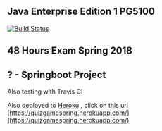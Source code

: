 ## Java Enterprise Edition 1 PG5100

<!--- Travis CI build status banner -->
[![Build Status](https://travis-ci.org/mudasar187/Java_EE_48hrs_Exam.svg?branch=master)](https://travis-ci.org/mudasar187/Java_EE_48hrs_Exam)


## 48 Hours Exam Spring 2018

## ? - Springboot Project


Also testing with Travis CI

Also deployed to [Heroku](https://www.heroku.com/) , click on this url [https://quizgamespring.herokuapp.com/](https://quizgamespring.herokuapp.com/)

